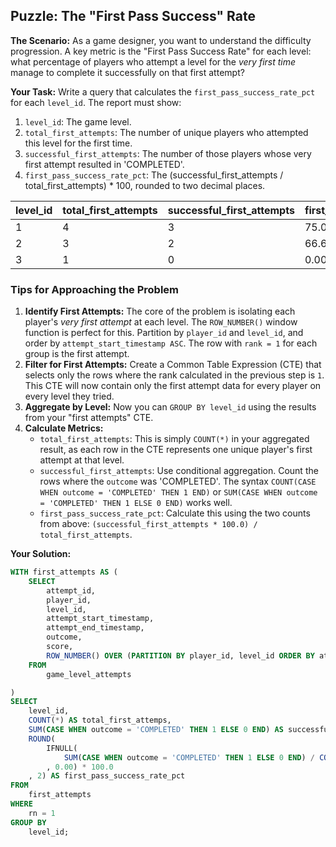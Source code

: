 ## Puzzle: The "First Pass Success" Rate

**The Scenario:** As a game designer, you want to understand the difficulty progression. A key metric is the "First Pass Success Rate" for each level: what percentage of players who attempt a level for the *very first time* manage to complete it successfully on that first attempt?

**Your Task:** Write a query that calculates the `first_pass_success_rate_pct` for each `level_id`. The report must show:

1. `level_id`: The game level.
2. `total_first_attempts`: The number of unique players who attempted this level for the first time.
3. `successful_first_attempts`: The number of those players whose very first attempt resulted in 'COMPLETED'.
4. `first_pass_success_rate_pct`: The (successful_first_attempts / total_first_attempts) * 100, rounded to two decimal places.

| **level_id** | **total_first_attempts** | **successful_first_attempts** | **first_pass_success_rate_pct** |
| ------------------ | ------------------------------ | ----------------------------------- | ------------------------------------- |
| 1                  | 4                              | 3                                   | 75.00                                 |
| 2                  | 3                              | 2                                   | 66.67                                 |
| 3                  | 1                              | 0                                   | 0.00                                  |

### Tips for Approaching the Problem

1. **Identify First Attempts:** The core of the problem is isolating each player's *very first attempt* at each level. The `ROW_NUMBER()` window function is perfect for this. Partition by `player_id` and `level_id`, and order by `attempt_start_timestamp ASC`. The row with `rank = 1` for each group is the first attempt.
2. **Filter for First Attempts:** Create a Common Table Expression (CTE) that selects only the rows where the rank calculated in the previous step is `1`. This CTE will now contain only the first attempt data for every player on every level they tried.
3. **Aggregate by Level:** Now you can `GROUP BY level_id` using the results from your "first attempts" CTE.
4. **Calculate Metrics:**
   * `total_first_attempts`: This is simply `COUNT(*)` in your aggregated result, as each row in the CTE represents one unique player's first attempt at that level.
   * `successful_first_attempts`: Use conditional aggregation. Count the rows where the `outcome` was 'COMPLETED'. The syntax `COUNT(CASE WHEN outcome = 'COMPLETED' THEN 1 END)` or `SUM(CASE WHEN outcome = 'COMPLETED' THEN 1 ELSE 0 END)` works well.
   * `first_pass_success_rate_pct`: Calculate this using the two counts from above: `(successful_first_attempts * 100.0) / total_first_attempts`.

**Your Solution:**

```sql
WITH first_attempts AS (
	SELECT
		attempt_id,
		player_id,
		level_id,
		attempt_start_timestamp,
		attempt_end_timestamp,
		outcome,
		score,
		ROW_NUMBER() OVER (PARTITION BY player_id, level_id ORDER BY attempt_start_timestamp) AS rn
	FROM
		game_level_attempts

)
SELECT
	level_id,
	COUNT(*) AS total_first_attemps,
	SUM(CASE WHEN outcome = 'COMPLETED' THEN 1 ELSE 0 END) AS successful_first_attempts,
	ROUND(
		IFNULL(
			SUM(CASE WHEN outcome = 'COMPLETED' THEN 1 ELSE 0 END) / COUNT(*)
		, 0.00) * 100.0
	, 2) AS first_pass_success_rate_pct
FROM
	first_attempts
WHERE
	rn = 1
GROUP BY
	level_id;
```


